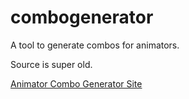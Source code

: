 # combogenerator
A tool to generate combos for animators.

Source is super old.

[Animator Combo Generator Site](https://gen3vra.github.io/combogenerator)
